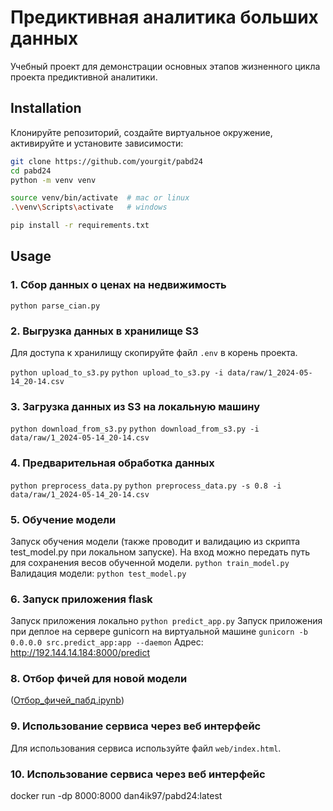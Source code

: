 # Предиктивная аналитика больших данных

Учебный проект для демонстрации основных этапов жизненного цикла проекта предиктивной аналитики.  

## Installation 

Клонируйте репозиторий, создайте виртуальное окружение, активируйте и установите зависимости:  

```sh
git clone https://github.com/yourgit/pabd24
cd pabd24
python -m venv venv

source venv/bin/activate  # mac or linux
.\venv\Scripts\activate   # windows

pip install -r requirements.txt
```

## Usage

### 1. Сбор данных о ценах на недвижимость 
```python parse_cian.py```

### 2. Выгрузка данных в хранилище S3 
Для доступа к хранилищу скопируйте файл `.env` в корень проекта.  

```python upload_to_s3.py``` 
```python upload_to_s3.py -i data/raw/1_2024-05-14_20-14.csv```

### 3. Загрузка данных из S3 на локальную машину  

```python download_from_s3.py```
```python download_from_s3.py -i data/raw/1_2024-05-14_20-14.csv```

### 4. Предварительная обработка данных  

```python preprocess_data.py```
```python preprocess_data.py -s 0.8 -i data/raw/1_2024-05-14_20-14.csv```

### 5. Обучение модели 

Запуск обучения модели (также проводит и валидацию из скрипта test_model.py при локальном запуске). На вход можно передать путь для сохранения весов обученной модели.
```python train_model.py```
Валидация модели:
```python test_model.py```

### 6. Запуск приложения flask 
Запуск приложения локально
```python predict_app.py```
Запуск приложения при деплое на сервере gunicorn на виртуальной машине
```gunicorn -b 0.0.0.0 src.predict_app:app --daemon```
Адрес:
http://192.144.14.184:8000/predict
### 8. Отбор фичей для новой модели
([Отбор_фичей_пабд.ipynb](https://github.com/daniiiL97/pabd24/blob/floor_features/%D0%9E%D1%82%D0%B1%D0%BE%D1%80_%D1%84%D0%B8%D1%87%D0%B5%D0%B9_%D0%BF%D0%B0%D0%B1%D0%B4.ipynb))

### 9. Использование сервиса через веб интерфейс 

Для использования сервиса используйте файл `web/index.html`.  

### 10. Использование сервиса через веб интерфейс 

docker run -dp 8000:8000 dan4ik97/pabd24:latest



